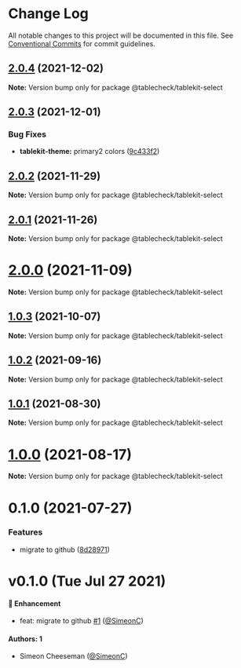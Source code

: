 # Change Log

All notable changes to this project will be documented in this file.
See [Conventional Commits](https://conventionalcommits.org) for commit guidelines.

## [2.0.4](https://github.com/tablecheck/tablekit/compare/@tablecheck/tablekit-select@2.0.3...@tablecheck/tablekit-select@2.0.4) (2021-12-02)

**Note:** Version bump only for package @tablecheck/tablekit-select





## [2.0.3](https://github.com/tablecheck/tablekit/compare/@tablecheck/tablekit-select@2.0.2...@tablecheck/tablekit-select@2.0.3) (2021-12-01)


### Bug Fixes

* **tablekit-theme:** primary2 colors ([9c433f2](https://github.com/tablecheck/tablekit/commit/9c433f20e88cd2c1a9abc1cf2fcab8623635c677))





## [2.0.2](https://github.com/tablecheck/tablekit/compare/@tablecheck/tablekit-select@2.0.1...@tablecheck/tablekit-select@2.0.2) (2021-11-29)

**Note:** Version bump only for package @tablecheck/tablekit-select





## [2.0.1](https://github.com/tablecheck/tablekit/compare/@tablecheck/tablekit-select@2.0.0...@tablecheck/tablekit-select@2.0.1) (2021-11-26)

**Note:** Version bump only for package @tablecheck/tablekit-select





# [2.0.0](https://github.com/tablecheck/tablekit/compare/@tablecheck/tablekit-select@1.0.3...@tablecheck/tablekit-select@2.0.0) (2021-11-09)

**Note:** Version bump only for package @tablecheck/tablekit-select





## [1.0.3](https://github.com/tablecheck/tablekit/compare/@tablecheck/tablekit-select@1.0.2...@tablecheck/tablekit-select@1.0.3) (2021-10-07)

**Note:** Version bump only for package @tablecheck/tablekit-select





## [1.0.2](https://github.com/tablecheck/tablekit/compare/@tablecheck/tablekit-select@1.0.1...@tablecheck/tablekit-select@1.0.2) (2021-09-16)

**Note:** Version bump only for package @tablecheck/tablekit-select





## [1.0.1](https://github.com/tablecheck/tablekit/compare/@tablecheck/tablekit-select@1.0.0...@tablecheck/tablekit-select@1.0.1) (2021-08-30)

**Note:** Version bump only for package @tablecheck/tablekit-select





# [1.0.0](https://github.com/tablecheck/tablekit/compare/@tablecheck/tablekit-select@0.1.0...@tablecheck/tablekit-select@1.0.0) (2021-08-17)

**Note:** Version bump only for package @tablecheck/tablekit-select





# 0.1.0 (2021-07-27)


### Features

* migrate to github ([8d28971](https://github.com/tablecheck/tablekit/commit/8d28971175010fcb2a3cd9c48a749e7af1bdc9f9))





# v0.1.0 (Tue Jul 27 2021)

#### 🚀 Enhancement

- feat: migrate to github [#1](https://github.com/tablecheck/tablekit/pull/1) ([@SimeonC](https://github.com/SimeonC))

#### Authors: 1

- Simeon Cheeseman ([@SimeonC](https://github.com/SimeonC))
